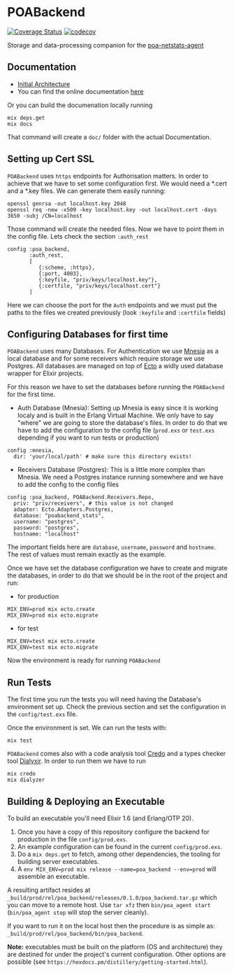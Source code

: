 # POABackend

[![Coverage Status](https://coveralls.io/repos/github/poanetwork/poa-netstats-warehouse/badge.svg?branch=master)](https://coveralls.io/github/poanetwork/poa-netstats-warehouse?branch=master)
[![codecov](https://codecov.io/gh/poanetwork/poa-netstats-warehouse/branch/master/graph/badge.svg)](https://codecov.io/gh/poanetwork/poa-netstats-warehouse)

Storage and data-processing companion for the [poa-netstats-agent](https://github.com/poanetwork/poa-netstats-agent)

## Documentation

- [Initial Architecture](pages/initial_architecture.md)
- You can find the online documentation [here](https://rawgit.com/poanetwork/poa-netstats-warehouse/master/doc/index.html)

Or you can build the documenation locally running

```
mix deps.get
mix docs
```

That command will create a `doc/` folder with the actual Documentation.

## Setting up Cert SSL

`POABackend` uses `https` endpoints for Authorisation matters. In order to achieve that we have to set some configuration first.
We would need a \*.cert and a \*.key files. We can generate them easily running:

```
openssl genrsa -out localhost.key 2048
openssl req -new -x509 -key localhost.key -out localhost.cert -days 3650 -subj /CN=localhost
```

Those command will create the needed files. Now we have to point them in the config file. Lets check the section `:auth_rest`

```
config :poa_backend,
       :auth_rest,
       [
          {:scheme, :https},
          {:port, 4003},
          {:keyfile, "priv/keys/localhost.key"},
          {:certfile, "priv/keys/localhost.cert"}
       ]
```

Here we can choose the port for the `Auth` endpoints and we must put the paths to the files we created previously (look `:keyfile` and `:certfile` fields)

## Configuring Databases for first time

`POABackend` uses many Databases. For Authentication we use [Mnesia](http://erlang.org/doc/man/mnesia.html) as a local database and for some receivers which require storage we use Postgres. All databases are managed on top of [Ecto](https://hexdocs.pm/ecto/Ecto.html) a widly used database wrapper for Elixir projects.

For this reason we have to set the databases before running the `POABackend` for the first time.

- Auth Database (Mnesia): Setting up Mnesia is easy since it is working localy and is built in the Erlang Virtual Machine. We only have to say "where" we are going to store the database's files. In order to do that we have to add the configuration to the config file (`prod.exs` or `test.exs` depending if you want to run tests or production)

```
config :mnesia,
  dir: 'your/local/path' # make sure this directory exists!
```

- Receivers Database (Postgres): This is a little more complex than Mnesia. We need a Postgres instance running somewhere and we have to add the config to the config files

```
config :poa_backend, POABackend.Receivers.Repo,
  priv: "priv/receivers", # this value is not changed
  adapter: Ecto.Adapters.Postgres,
  database: "poabackend_stats",
  username: "postgres",
  password: "postgres",
  hostname: "localhost"
```

The important fields here are `database`, `username`, `password` and `hostname`. The rest of values must remain exactly as the example.

Once we have set the database configuration we have to create and migrate the databases, in order to do that we should be in the root of the project and run:

- for production

```
MIX_ENV=prod mix ecto.create
MIX_ENV=prod mix ecto.migrate
```

- for test

```
MIX_ENV=test mix ecto.create
MIX_ENV=test mix ecto.migrate
```

Now the environment is ready for running `POABackend`

## Run Tests

The first time you run the tests you will need having the Database's environment set up. Check the previous section and set the configuration in the `config/test.exs` file.

Once the environment is set. We can run the tests with:

```
mix test
```

`POABackend` comes also with a code analysis tool [Credo](https://github.com/rrrene/credo) and a types checker tool [Dialyxir](https://github.com/jeremyjh/dialyxir). In order to run them we have to run

```
mix credo
mix dialyzer
```

## Building & Deploying an Executable

To build an executable you'll need Elixir 1.6 (and Erlang/OTP 20).

1. Once you have a copy of this repository configure the backend for production in the file `config/prod.exs`.
2. An example configuration can be found in the current `config/prod.exs`.
3. Do a `mix deps.get` to fetch, among other dependencies, the tooling for building server executables.
4. A `env MIX_ENV=prod mix release --name=poa_backend --env=prod` will assemble an executable.

A resulting artifact resides at `_build/prod/rel/poa_backend/releases/0.1.0/poa_backend.tar.gz` which you can move to a remote host.
Use `tar xfz` then `bin/poa_agent start` (`bin/poa_agent stop` will stop the server cleanly).

If you want to run it on the local host then the procedure is as simple as: `_build/prod/rel/poa_backend/bin/poa_backend`.

**Note:** executables must be built on the platform (OS and architecture) they are destined for under the project's current configuration.
Other options are possible (see `https://hexdocs.pm/distillery/getting-started.html`).